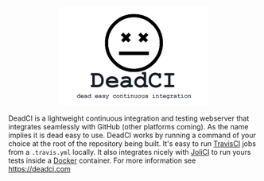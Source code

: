 <p align="center"><img src="/media/deadci-logo.png" /></p>

DeadCI is a lightweight continuous integration and testing webserver that integrates seamlessly with GitHub (other platforms coming). As the name implies it is dead easy to use. DeadCI works by running a command of your choice at the root of the repository being built. It's easy to run [TravisCI](https://travis-ci.org) jobs from a `.travis.yml` locally. It also integrates nicely with [JoliCI](https://github.com/jolicode/JoliCi) to run yours tests inside a [Docker](https://www.docker.com) container. 
For more information see https://deadci.com
